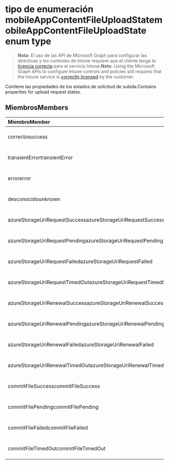 # <a name="mobileappcontentfileuploadstate-enum-type"></a><span data-ttu-id="fa9c2-101">tipo de enumeración mobileAppContentFileUploadState</span><span class="sxs-lookup"><span data-stu-id="fa9c2-101">mobileAppContentFileUploadState enum type</span></span>

> <span data-ttu-id="fa9c2-102">**Nota:** El uso de las API de Microsoft Graph para configurar las directivas y los controles de Intune requiere que el cliente tenga la [licencia correcta](https://go.microsoft.com/fwlink/?linkid=839381) para el servicio Intune.</span><span class="sxs-lookup"><span data-stu-id="fa9c2-102">**Note:** Using the Microsoft Graph APIs to configure Intune controls and policies still requires that the Intune service is [correctly licensed](https://go.microsoft.com/fwlink/?linkid=839381) by the customer.</span></span>

<span data-ttu-id="fa9c2-103">Contiene las propiedades de los estados de solicitud de subida.</span><span class="sxs-lookup"><span data-stu-id="fa9c2-103">Contains properties for upload request states.</span></span>
## <a name="members"></a><span data-ttu-id="fa9c2-104">Miembros</span><span class="sxs-lookup"><span data-stu-id="fa9c2-104">Members</span></span>
|<span data-ttu-id="fa9c2-105">Miembro</span><span class="sxs-lookup"><span data-stu-id="fa9c2-105">Member</span></span>|<span data-ttu-id="fa9c2-106">Valor</span><span class="sxs-lookup"><span data-stu-id="fa9c2-106">Value</span></span>|<span data-ttu-id="fa9c2-107">Descripción</span><span class="sxs-lookup"><span data-stu-id="fa9c2-107">Description</span></span>|
|:---|:---|:---|
|<span data-ttu-id="fa9c2-108">correcto</span><span class="sxs-lookup"><span data-stu-id="fa9c2-108">success</span></span>|<span data-ttu-id="fa9c2-109">0</span><span class="sxs-lookup"><span data-stu-id="fa9c2-109">0%</span></span>|<span data-ttu-id="fa9c2-110">Sin documentar todavía</span><span class="sxs-lookup"><span data-stu-id="fa9c2-110">Not yet documented</span></span>|
|<span data-ttu-id="fa9c2-111">transientError</span><span class="sxs-lookup"><span data-stu-id="fa9c2-111">transientError</span></span>|<span data-ttu-id="fa9c2-112">1</span><span class="sxs-lookup"><span data-stu-id="fa9c2-112">$1</span></span>|<span data-ttu-id="fa9c2-113">Sin documentar todavía</span><span class="sxs-lookup"><span data-stu-id="fa9c2-113">Not yet documented</span></span>|
|<span data-ttu-id="fa9c2-114">error</span><span class="sxs-lookup"><span data-stu-id="fa9c2-114">error</span></span>|<span data-ttu-id="fa9c2-115">2</span><span class="sxs-lookup"><span data-stu-id="fa9c2-115">-2</span></span>|<span data-ttu-id="fa9c2-116">Sin documentar todavía</span><span class="sxs-lookup"><span data-stu-id="fa9c2-116">Not yet documented</span></span>|
|<span data-ttu-id="fa9c2-117">desconocido</span><span class="sxs-lookup"><span data-stu-id="fa9c2-117">unknown</span></span>|<span data-ttu-id="fa9c2-118">3</span><span class="sxs-lookup"><span data-stu-id="fa9c2-118">-3</span></span>|<span data-ttu-id="fa9c2-119">Sin documentar todavía</span><span class="sxs-lookup"><span data-stu-id="fa9c2-119">Not yet documented</span></span>|
|<span data-ttu-id="fa9c2-120">azureStorageUriRequestSuccess</span><span class="sxs-lookup"><span data-stu-id="fa9c2-120">azureStorageUriRequestSuccess</span></span>|<span data-ttu-id="fa9c2-121">100</span><span class="sxs-lookup"><span data-stu-id="fa9c2-121">100%</span></span>|<span data-ttu-id="fa9c2-122">Sin documentar todavía</span><span class="sxs-lookup"><span data-stu-id="fa9c2-122">Not yet documented</span></span>|
|<span data-ttu-id="fa9c2-123">azureStorageUriRequestPending</span><span class="sxs-lookup"><span data-stu-id="fa9c2-123">azureStorageUriRequestPending</span></span>|<span data-ttu-id="fa9c2-124">101</span><span class="sxs-lookup"><span data-stu-id="fa9c2-124">10.1</span></span>|<span data-ttu-id="fa9c2-125">Sin documentar todavía</span><span class="sxs-lookup"><span data-stu-id="fa9c2-125">Not yet documented</span></span>|
|<span data-ttu-id="fa9c2-126">azureStorageUriRequestFailed</span><span class="sxs-lookup"><span data-stu-id="fa9c2-126">azureStorageUriRequestFailed</span></span>|<span data-ttu-id="fa9c2-127">102</span><span class="sxs-lookup"><span data-stu-id="fa9c2-127">10.2</span></span>|<span data-ttu-id="fa9c2-128">Sin documentar todavía</span><span class="sxs-lookup"><span data-stu-id="fa9c2-128">Not yet documented</span></span>|
|<span data-ttu-id="fa9c2-129">azureStorageUriRequestTimedOut</span><span class="sxs-lookup"><span data-stu-id="fa9c2-129">azureStorageUriRequestTimedOut</span></span>|<span data-ttu-id="fa9c2-130">103</span><span class="sxs-lookup"><span data-stu-id="fa9c2-130">10.3</span></span>|<span data-ttu-id="fa9c2-131">Sin documentar todavía</span><span class="sxs-lookup"><span data-stu-id="fa9c2-131">Not yet documented</span></span>|
|<span data-ttu-id="fa9c2-132">azureStorageUriRenewalSuccess</span><span class="sxs-lookup"><span data-stu-id="fa9c2-132">azureStorageUriRenewalSuccess</span></span>|<span data-ttu-id="fa9c2-133">200</span><span class="sxs-lookup"><span data-stu-id="fa9c2-133">200 ms</span></span>|<span data-ttu-id="fa9c2-134">Sin documentar todavía</span><span class="sxs-lookup"><span data-stu-id="fa9c2-134">Not yet documented</span></span>|
|<span data-ttu-id="fa9c2-135">azureStorageUriRenewalPending</span><span class="sxs-lookup"><span data-stu-id="fa9c2-135">azureStorageUriRenewalPending</span></span>|<span data-ttu-id="fa9c2-136">201</span><span class="sxs-lookup"><span data-stu-id="fa9c2-136">2:01</span></span>|<span data-ttu-id="fa9c2-137">Sin documentar todavía</span><span class="sxs-lookup"><span data-stu-id="fa9c2-137">Not yet documented</span></span>|
|<span data-ttu-id="fa9c2-138">azureStorageUriRenewalFailed</span><span class="sxs-lookup"><span data-stu-id="fa9c2-138">azureStorageUriRenewalFailed</span></span>|<span data-ttu-id="fa9c2-139">202</span><span class="sxs-lookup"><span data-stu-id="fa9c2-139">202 Accepted</span></span>|<span data-ttu-id="fa9c2-140">Sin documentar todavía</span><span class="sxs-lookup"><span data-stu-id="fa9c2-140">Not yet documented</span></span>|
|<span data-ttu-id="fa9c2-141">azureStorageUriRenewalTimedOut</span><span class="sxs-lookup"><span data-stu-id="fa9c2-141">azureStorageUriRenewalTimedOut</span></span>|<span data-ttu-id="fa9c2-142">203</span><span class="sxs-lookup"><span data-stu-id="fa9c2-142">203</span></span>|<span data-ttu-id="fa9c2-143">Sin documentar todavía</span><span class="sxs-lookup"><span data-stu-id="fa9c2-143">Not yet documented</span></span>|
|<span data-ttu-id="fa9c2-144">commitFileSuccess</span><span class="sxs-lookup"><span data-stu-id="fa9c2-144">commitFileSuccess</span></span>|<span data-ttu-id="fa9c2-145">300</span><span class="sxs-lookup"><span data-stu-id="fa9c2-145">300 dpi</span></span>|<span data-ttu-id="fa9c2-146">Sin documentar todavía</span><span class="sxs-lookup"><span data-stu-id="fa9c2-146">Not yet documented</span></span>|
|<span data-ttu-id="fa9c2-147">commitFilePending</span><span class="sxs-lookup"><span data-stu-id="fa9c2-147">commitFilePending</span></span>|<span data-ttu-id="fa9c2-148">301</span><span class="sxs-lookup"><span data-stu-id="fa9c2-148">301</span></span>|<span data-ttu-id="fa9c2-149">Sin documentar todavía</span><span class="sxs-lookup"><span data-stu-id="fa9c2-149">Not yet documented</span></span>|
|<span data-ttu-id="fa9c2-150">commitFileFailed</span><span class="sxs-lookup"><span data-stu-id="fa9c2-150">commitFileFailed</span></span>|<span data-ttu-id="fa9c2-151">302</span><span class="sxs-lookup"><span data-stu-id="fa9c2-151">302 seconds</span></span>|<span data-ttu-id="fa9c2-152">Sin documentar todavía</span><span class="sxs-lookup"><span data-stu-id="fa9c2-152">Not yet documented</span></span>|
|<span data-ttu-id="fa9c2-153">commitFileTimedOut</span><span class="sxs-lookup"><span data-stu-id="fa9c2-153">commitFileTimedOut</span></span>|<span data-ttu-id="fa9c2-154">303</span><span class="sxs-lookup"><span data-stu-id="fa9c2-154">303</span></span>|<span data-ttu-id="fa9c2-155">Sin documentar todavía</span><span class="sxs-lookup"><span data-stu-id="fa9c2-155">Not yet documented</span></span>|



